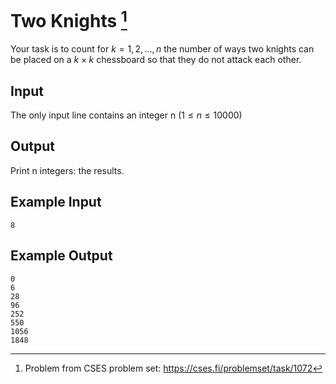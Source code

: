 # Two Knights [^two-knights-cses]

Your task is to count for $k=1,2,\ldots,n$ the number of ways two knights can be
placed on a $k \times k$ chessboard so that they do not attack each other.

## Input

The only input line contains an integer n ($1 \le n \le 10000$)

## Output

Print n integers: the results.

## Example Input

    8

## Example Output

    0
    6
    28
    96
    252
    550
    1056
    1848

[^two-knights-cses]: Problem from CSES problem set:
    https://cses.fi/problemset/task/1072
